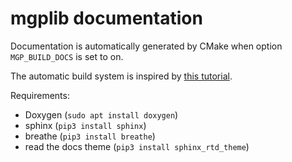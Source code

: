# mgplib documentation

Documentation is automatically generated by CMake when option `MGP_BUILD_DOCS` is set to on.

The automatic build system is inspired by [this tutorial](https://devblogs.microsoft.com/cppblog/clear-functional-c-documentation-with-sphinx-breathe-doxygen-cmake/).

Requirements:

 - Doxygen (`sudo apt install doxygen`)
 - sphinx (`pip3 install sphinx`)
 - breathe (`pip3 install breathe`)
 - read the docs theme (`pip3 install sphinx_rtd_theme`)

